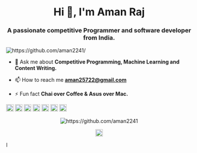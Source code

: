 



<h1 align="center">Hi 👋, I'm Aman Raj</h1>
<h3 align="center">A passionate competitive Programmer and software developer from India.</h3>
<p align="left"> <img src=https://komarev.com/ghpvc/?username=https://github.com/aman2241 alt=https://github.com/aman2241/> </p>

- 💬 Ask me about **Competitive Programming, Machine Learning and Content Writing.**

- 📫 How to reach me **aman25722@gmail.com**

- ⚡ Fun fact **Chai over Coffee & Asus over Mac.**

<p align="left"><img src=https://konpa.github.io/devicon/devicon.git/icons/c/c-original.svg alt=c width="20" height="20"/> <img src=https://konpa.github.io/devicon/devicon.git/icons/cplusplus/cplusplus-original.svg alt=cplusplus width="20" height="20"/> <img src=https://konpa.github.io/devicon/devicon.git/icons/css3/css3-original-wordmark.svg alt=css3 width="20" height="20"/> <img src=https://konpa.github.io/devicon/devicon.git/icons/html5/html5-original-wordmark.svg alt=html5 width="20" height="20"/> <img src=https://konpa.github.io/devicon/devicon.git/icons/javascript/javascript-original.svg alt=javascript width="20" height="20"/> <img src=https://konpa.github.io/devicon/devicon.git/icons/mysql/mysql-original-wordmark.svg alt=mysql width="20" height="20"/> <img src=https://konpa.github.io/devicon/devicon.git/icons/python/python-original-wordmark.svg alt=python width="20" height="20"/></p><p align="center"> <img src=https://github-readme-stats.vercel.app/api?username=https://github.com/aman2241&show_icons=true alt=https://github.com/aman2241 /> </p>

<p align="center">
<a href=https://linkedin.com/in/https://www.linkedin.com/in/aman2241 target="blank"><img align="center" src=https://cdn.jsdelivr.net/npm/simple-icons@3.0.1/icons/linkedin.svg alt="https://www.linkedin.com/in/aman2241" height="20" width="20" /></a>
</p>
l
